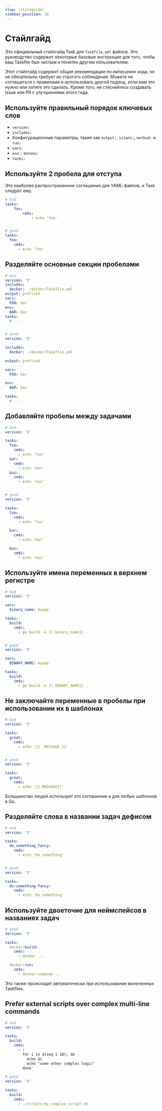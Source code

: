 ```yaml
---
slug: /styleguide/
sidebar_position: 10
---
```


# Стайлгайд

Это официальный стайлгайд Task для `Taskfile.yml` файлов. Это руководство содержит некоторые базовые инструкции для того, чтобы ваш Taskfile был чистым и понятен другим пользователям.

Этот стайлгайд содержит общие рекомендации по написанию кода, но не обязательно требует их строгого соблюдения. Можете не соглашаться с правилами и использовать другой подход, если вам это нужно или хотите это сделать. Кроме того, не стесняйтесь создавать Issue или PR с улучшениями этого гида.

## Используйте правильный порядок ключевых слов

- `version:`
- `includes:`
- Конфигурационные параметры, такие как `output:`, `silent:`, `method:` и `run:`
- `vars:`
- `env:`, `dotenv:`
- `tasks:`

## Используйте 2 пробела для отступа

Это наиболее распространенное соглашение для YAML-файлов, и Task следует ему.

```yaml
# bad
tasks:
    foo:
        cmds:
            - echo 'foo'


# good
tasks:
  foo:
    cmds:
      - echo 'foo'
```

## Разделяйте основные секции пробелами

```yaml
# bad
version: '3'
includes:
  docker: ./docker/Taskfile.yml
output: prefixed
vars:
  FOO: bar
env:
  BAR: baz
tasks:
  # ...


# good
version: '3'

includes:
  docker: ./docker/Taskfile.yml

output: prefixed

vars:
  FOO: bar

env:
  BAR: baz

tasks:
  # ...
```

## Добавляйте пробелы между задачами

```yaml
# bad
version: '3'

tasks:
  foo:
    cmds:
      - echo 'foo'
  bar:
    cmds:
      - echo 'bar'
  baz:
    cmds:
      - echo 'baz'


# good
version: '3'

tasks:
  foo:
    cmds:
      - echo 'foo'

  bar:
    cmds:
      - echo 'bar'

  baz:
    cmds:
      - echo 'baz'
```

## Используйте имена переменных в верхнем регистре

```yaml
# bad
version: '3'

vars:
  binary_name: myapp

tasks:
  build:
    cmds:
      - go build -o {{.binary_name}} .


# good
version: '3'

vars:
  BINARY_NAME: myapp

tasks:
  build:
    cmds:
      - go build -o {{.BINARY_NAME}} .
```

## Не заключайте переменные в пробелы при использовании их в шаблонах

```yaml
# bad
version: '3'

tasks:
  greet:
    cmds:
      - echo '{{ .MESSAGE }}'


# good
version: '3'

tasks:
  greet:
    cmds:
      - echo '{{.MESSAGE}}'
```

Большинство людей использует это соглашение и для любых шаблонов в Go.

## Разделяйте слова в названии задач дефисом

```yaml
# bad
version: '3'

tasks:
  do_something_fancy:
    cmds:
      - echo 'Do something'


# good
version: '3'

tasks:
  do-something-fancy:
    cmds:
      - echo 'Do something'
```

## Используйте двоеточие для неймспейсов в названиях задач

```yaml
# good
version: '3'

tasks:
  docker:build:
    cmds:
      - docker ...

  docker:run:
    cmds:
      - docker-compose ...
```

Это также происходит автоматически при использовании включенных Taskfiles.

## Prefer external scripts over complex multi-line commands

```yaml
# bad
version: '3'

tasks:
  build:
    cmds:
      - |
        for i in $(seq 1 10); do
          echo $i
          echo "some other complex logic"
        done'

# good
version: '3'

tasks:
  build:
    cmds:
      - ./scripts/my_complex_script.sh
```
